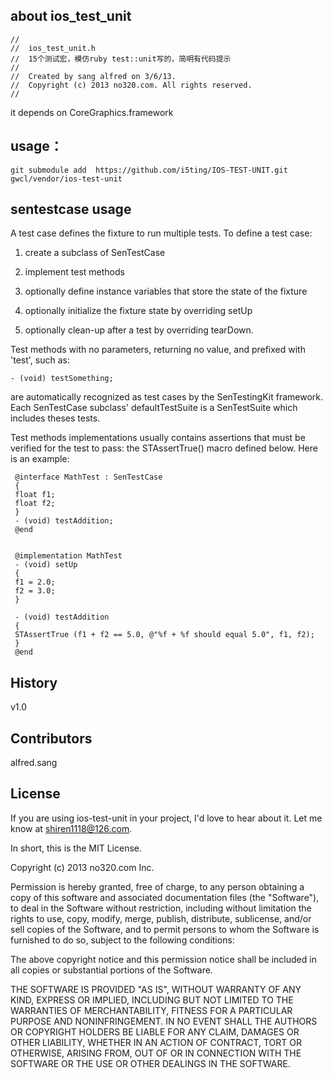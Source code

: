 
## about ios_test_unit

	//
	//  ios_test_unit.h
	//  15个测试宏，模仿ruby test::unit写的，简明有代码提示
	//
	//  Created by sang alfred on 3/6/13.
	//  Copyright (c) 2013 no320.com. All rights reserved.
	//

it depends on CoreGraphics.framework
## usage：

	git submodule add  https://github.com/i5ting/IOS-TEST-UNIT.git gwcl/vendor/ios-test-unit


## sentestcase usage
A test case defines the fixture to run multiple tests. To define a test case:
 
 1) create a subclass of SenTestCase
 
 2) implement test methods
 
 3) optionally define instance variables that store the state of the fixture
 
 4) optionally initialize the fixture state by overriding setUp
 
 5) optionally clean-up after a test by overriding tearDown.
 
 
 Test methods with no parameters, returning no value, and prefixed with 'test', such as:

 	- (void) testSomething;

 
 are automatically recognized as test cases by the SenTestingKit framework. Each SenTestCase subclass' defaultTestSuite is a SenTestSuite which includes theses tests.
 
 Test methods implementations usually contains assertions that must be verified for the test to pass: the STAssertTrue() macro defined below. Here is an example:
 

	 
	 @interface MathTest : SenTestCase
	 {
	 float f1;
	 float f2;
	 }
	 - (void) testAddition;
	 @end
 
 
	 @implementation MathTest
	 - (void) setUp
	 {
	 f1 = 2.0;
	 f2 = 3.0;
	 }
 
	 - (void) testAddition
	 {
	 STAssertTrue (f1 + f2 == 5.0, @"%f + %f should equal 5.0", f1, f2);
	 }
	 @end
	 
 
 
## History

v1.0

## Contributors

alfred.sang


## License

If you are using ios-test-unit in your project, I'd love to hear about it.  Let me 
know at shiren1118@126.com.

In short, this is the MIT License.

Copyright (c) 2013 no320.com Inc.

Permission is hereby granted, free of charge, to any person obtaining a copy
of this software and associated documentation files (the "Software"), to deal
in the Software without restriction, including without limitation the rights
to use, copy, modify, merge, publish, distribute, sublicense, and/or sell
copies of the Software, and to permit persons to whom the Software is
furnished to do so, subject to the following conditions:

The above copyright notice and this permission notice shall be included in
all copies or substantial portions of the Software.

THE SOFTWARE IS PROVIDED "AS IS", WITHOUT WARRANTY OF ANY KIND, EXPRESS OR
IMPLIED, INCLUDING BUT NOT LIMITED TO THE WARRANTIES OF MERCHANTABILITY,
FITNESS FOR A PARTICULAR PURPOSE AND NONINFRINGEMENT. IN NO EVENT SHALL THE
AUTHORS OR COPYRIGHT HOLDERS BE LIABLE FOR ANY CLAIM, DAMAGES OR OTHER
LIABILITY, WHETHER IN AN ACTION OF CONTRACT, TORT OR OTHERWISE, ARISING FROM,
OUT OF OR IN CONNECTION WITH THE SOFTWARE OR THE USE OR OTHER DEALINGS IN
THE SOFTWARE.
